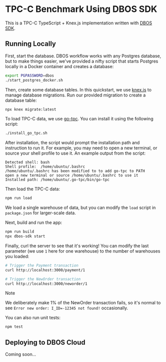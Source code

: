 # TPC-C Benchmark Using DBOS SDK

This is a TPC-C TypeScript + Knex.js implementation written with [DBOS SDK](https://docs.dbos.dev/).

## Running Locally

First, start the database.
DBOS workflow works with any Postgres database, but to make things easier, we've provided a nifty script that starts Postgres locally in a Docker container and creates a database:

```bash
export PGPASSWORD=dbos
./start_postgres_docker.sh
```

Then, create some database tables.
In this quickstart, we use [knex.js](https://knexjs.org/) to manage database migrations.
Run our provided migration to create a database table:

```bash
npx knex migrate:latest
```

To load TPC-C data, we use [go-tpc](https://github.com/pingcap/go-tpc/tree/master).
You can install it using the following script:
```bash
./install_go_tpc.sh
```

After installation, the script would prompt the installation path and instruction to run it. For example, you may need to open a new terminal, or source your shell profile to use it.
An example output from the script:
```
Detected shell: bash
Shell profile:  /home/ubuntu/.bashrc
/home/ubuntu/.bashrc has been modified to to add go-tpc to PATH
open a new terminal or source /home/ubuntu/.bashrc to use it
Installed path: /home/ubuntu/.go-tpc/bin/go-tpc
```

Then load the TPC-C data:
```bash
npm run load
```
We load a single warehouse of data, but you can modify the `load` script in `package.json` for larger-scale data.

Next, build and run the app:

```bash
npm run build
npx dbos-sdk start
```

Finally, curl the server to see that it's working! You can modify the last parameter (we use `1` here for one warehouse) to the number of warehouses you loaded:

```bash
# Trigger the Payment transaction
curl http://localhost:3000/payment/1

# Trigger the NewOrder transaction
curl http://localhost:3000/neworder/1
```

> [!NOTE]
> We deliberately make 1% of the NewOrder transaction fails, so it's normal to see `Error new order: I_ID=-12345 not found!` occasionally.

You can also run unit tests:
```bash
npm test
```

## Deploying to DBOS Cloud
Coming soon...